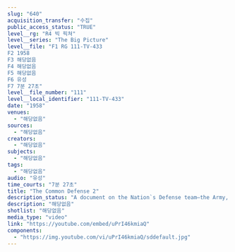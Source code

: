 ```yaml
---
slug: "640"
acquisition_transfer: "수집"
public_access_status: "TRUE"
level__rg: "R4 빅 픽쳐"
level__series: "The Big Picture"
level__file: "F1 RG 111-TV-433
F2 1958
F3 해당없음
F4 해당없음
F5 해당없음
F6 유성
F7 7분 27초"
level__file_number: "111"
level__local_identifier: "111-TV-433"
date: "1958"
venues: 
  - "해당없음"
sources: 
  - "해당없음"
creators: 
  - "해당없음"
subjects: 
  - "해당없음"
tags: 
  - "해당없음"
audio: "유성"
time_courts: "7분 27초"
title: "The Common Defense 2"
description_status: "A document on the Nation`s Defense team—the Army, Navy and Air."
description: "해당없음"
shotlist: "해당없음"
media_type: "video"
link: "https://youtube.com/embed/uPrI46kmiaQ"
components: 
  - "https://img.youtube.com/vi/uPrI46kmiaQ/sddefault.jpg"
---
```

